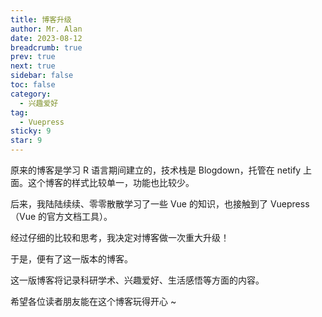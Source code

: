 ```yaml
---
title: 博客升级
author: Mr. Alan
date: 2023-08-12
breadcrumb: true
prev: true
next: true
sidebar: false
toc: false
category:
  - 兴趣爱好
tag:
  - Vuepress
sticky: 9
star: 9
---
```


原来的博客是学习 R 语言期间建立的，技术栈是 Blogdown，托管在 netify 上面。这个博客的样式比较单一，功能也比较少。

后来，我陆陆续续、零零散散学习了一些 Vue 的知识，也接触到了 Vuepress（Vue 的官方文档工具）。

经过仔细的比较和思考，我决定对博客做一次重大升级！

于是，便有了这一版本的博客。

这一版博客将记录科研学术、兴趣爱好、生活感悟等方面的内容。

希望各位读者朋友能在这个博客玩得开心 ~
